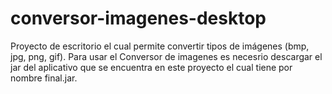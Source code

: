# conversor-imagenes-desktop
Proyecto de escritorio el cual permite convertir tipos de imágenes (bmp, jpg, png, gif).
Para usar el Conversor de imagenes es necesrio descargar el jar del aplicativo que se encuentra en este proyecto el cual tiene por nombre  final.jar.

